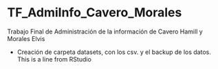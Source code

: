 # TF_AdmiInfo_Cavero_Morales
Trabajo Final de Administración de la información de Cavero Hamill y Morales Elvis
 * Creación de carpeta datasets, con los csv. y el backup de los datos.
This is a line from RStudio